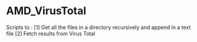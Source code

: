 # AMD_VirusTotal
Scripts to : [1] Get all the files in a directory recursively and append in a text file [2] Fetch results from Virus Total
